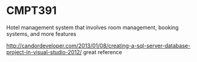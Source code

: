 # CMPT391
Hotel management system that involves room management, booking systems, and more features

http://candordeveloper.com/2013/01/08/creating-a-sql-server-database-project-in-visual-studio-2012/ great reference
